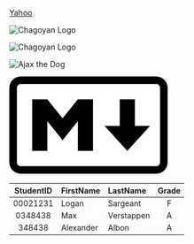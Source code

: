 <!-- Links -->
[Yahoo](https://yahoo.com/ "Go to Yahoo!")

<!-- Images -->
![Chagoyan Logo](Images/namelogo2.png "Chagoyan Logo")

![Chagoyan Logo](https://www.chsserver01.org/img/header.jpg "Chagoyan Logo")

![Ajax the Dog](https://www.chsserver01.org/img/littledownajax.png "Ajax")

![Markdown Logo](Images/makrdownlogo.png "Markdown Logo") 

<!-- Tables -->
| StudentID | FirstName | LastName | Grade |
| :---------: | :--------- | :--------- | :-----:|
| 00021231 | Logan | Sargeant | F |
| 0348438 | Max | Verstappen | A |
| 348438 | Alexander | Albon | A |